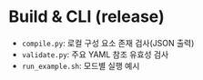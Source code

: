 # Build & CLI (release)

- `compile.py`: 로컬 구성 요소 존재 검사(JSON 출력)
- `validate.py`: 주요 YAML 참조 유효성 검사
- `run_example.sh`: 모드별 실행 예시
